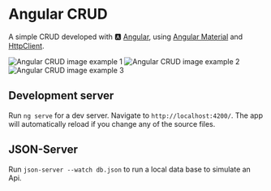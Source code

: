 # Angular CRUD

A simple CRUD developed with 🅰️ [Angular](https://angular.io/), using [Angular Material](https://material.angular.io/) and [HttpClient](https://angular.io/guide/http).

![Angular CRUD image example 1](https://i.imgur.com/StMWLqC.png)
![Angular CRUD image example 2](https://i.imgur.com/TDFQKe1.png)
![Angular CRUD image example 3](https://i.imgur.com/MpAIhZQ.png)

## Development server

Run `ng serve` for a dev server. Navigate to `http://localhost:4200/`. The app will automatically reload if you change any of the source files.

## JSON-Server

Run `json-server --watch db.json` to run a local data base to simulate an Api.